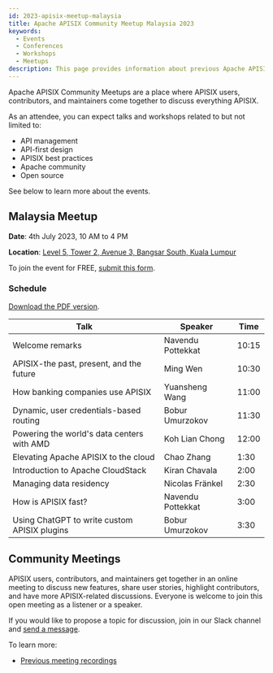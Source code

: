 ```yaml
---
id: 2023-apisix-meetup-malaysia
title: Apache APISIX Community Meetup Malaysia 2023
keywords:
  - Events
  - Conferences
  - Workshops
  - Meetups
description: This page provides information about previous Apache APISIX's community events.
---
```


Apache APISIX Community Meetups are a place where APISIX users, contributors, and maintainers come together to discuss everything APISIX.

As an attendee, you can expect talks and workshops related to but not limited to:

- API management
- API-first design
- APISIX best practices
- Apache community
- Open source

See below to learn more about the events.

## Malaysia Meetup

**Date**: 4th July 2023, 10 AM to 4 PM

**Location**: [Level 5, Tower 2, Avenue 3, Bangsar South, Kuala Lumpur](https://goo.gl/maps/26m6CHbn86RszbtZ7)

To join the event for FREE, [submit this form](https://forms.gle/sUmjdBQAMPjDehYR8).

### Schedule

[Download the PDF version](https://bit.ly/apisix-meetup-malaysia).

| Talk                                         | Speaker           | Time  |
| -------------------------------------------- | ----------------- | ----- |
| Welcome remarks                              | Navendu Pottekkat | 10:15 |
| APISIX-the past, present, and the future     | Ming Wen          | 10:30 |
| How banking companies use APISIX             | Yuansheng Wang    | 11:00 |
| Dynamic, user credentials-based routing      | Bobur Umurzokov   | 11:30 |
| Powering the world's data centers with AMD   | Koh Lian Chong    | 12:00 |
| Elevating Apache APISIX to the cloud         | Chao Zhang        | 1:30  |
| Introduction to Apache CloudStack            | Kiran Chavala     | 2:00  |
| Managing data residency                      | Nicolas Fränkel   | 2:30  |
| How is APISIX fast?                          | Navendu Pottekkat | 3:00  |
| Using ChatGPT to write custom APISIX plugins | Bobur Umurzokov   | 3:30  |

## Community Meetings

APISIX users, contributors, and maintainers get together in an online meeting to discuss new features, share user stories, highlight contributors, and have more APISIX-related discussions. Everyone is welcome to join this open meeting as a listener or a speaker.

If you would like to propose a topic for discussion, join in our Slack channel and [send a message](https://apisix.apache.org/docs/general/join/#join-the-slack-channel).

To learn more:

* [Previous meeting recordings](https://youtube.com/playlist?list=PLAoKZlos1sznjgFQsm31QAWeJmv8_w7SP)

